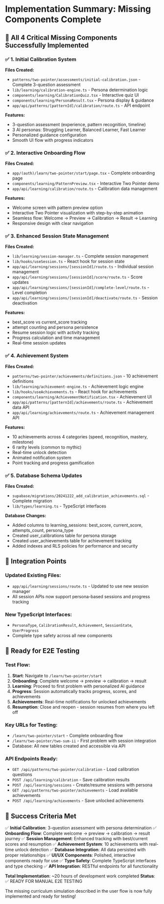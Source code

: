 # Implementation Summary: Missing Components Complete

## 🎉 All 4 Critical Missing Components Successfully Implemented

### ✅ 1. Initial Calibration System
**Files Created:**
- `patterns/two-pointer/assessments/initial-calibration.json` - Complete 3-question assessment
- `lib/learning/calibration-engine.ts` - Persona determination logic
- `components/learning/CalibrationQuiz.tsx` - Interactive quiz UI
- `components/learning/PersonaResult.tsx` - Persona display & guidance
- `app/api/patterns/[patternId]/calibration/route.ts` - API endpoint

**Features:**
- 3-question assessment (experience, pattern recognition, timeline)
- 3 AI personas: Struggling Learner, Balanced Learner, Fast Learner
- Personalized guidance configuration
- Smooth UI flow with progress indicators

### ✅ 2. Interactive Onboarding Flow
**Files Created:**
- `app/(auth)/learn/two-pointer/start/page.tsx` - Complete onboarding page
- `components/learning/PatternPreview.tsx` - Interactive Two Pointer demo
- `app/api/learning/calibration/route.ts` - Calibration data management

**Features:**
- Welcome screen with pattern preview option
- Interactive Two Pointer visualization with step-by-step animation
- Seamless flow: Welcome → Preview → Calibration → Result → Learning
- Responsive design with clear navigation

### ✅ 3. Enhanced Session State Management
**Files Created:**
- `lib/learning/session-manager.ts` - Complete session management
- `lib/hooks/useSession.ts` - React hook for session state
- `app/api/learning/sessions/[sessionId]/route.ts` - Individual session management
- `app/api/learning/sessions/[sessionId]/score/route.ts` - Score updates
- `app/api/learning/sessions/[sessionId]/complete-level/route.ts` - Level completion
- `app/api/learning/sessions/[sessionId]/deactivate/route.ts` - Session deactivation

**Features:**
- best_score vs current_score tracking
- attempt counting and persona persistence
- Resume session logic with activity tracking
- Progress calculation and time management
- Real-time session updates

### ✅ 4. Achievement System
**Files Created:**
- `patterns/two-pointer/achievements/definitions.json` - 10 achievement definitions
- `lib/learning/achievement-engine.ts` - Achievement logic engine
- `lib/hooks/useAchievements.ts` - React hook for achievements
- `components/learning/AchievementNotification.tsx` - Achievement UI
- `app/api/patterns/[patternId]/achievements/route.ts` - Achievement data API
- `app/api/learning/achievements/route.ts` - Achievement management API

**Features:**
- 10 achievements across 4 categories (speed, recognition, mastery, milestone)
- 6 rarity levels (common to mythic)
- Real-time unlock detection
- Animated notification system
- Point tracking and progress gamification

### ✅ 5. Database Schema Updates
**Files Created:**
- `supabase/migrations/20241222_add_calibration_achievements.sql` - Complete migration
- `lib/types/learning.ts` - TypeScript interfaces

**Database Changes:**
- Added columns to learning_sessions: best_score, current_score, attempts_count, persona_type
- Created user_calibrations table for persona storage
- Created user_achievements table for achievement tracking
- Added indexes and RLS policies for performance and security

## 🔧 Integration Points

### Updated Existing Files:
- `app/api/learning/sessions/route.ts` - Updated to use new session manager
- All session APIs now support persona-based sessions and progress tracking

### New TypeScript Interfaces:
- `PersonaType`, `CalibrationResult`, `Achievement`, `SessionState`, `UserProgress`
- Complete type safety across all new components

## 🚀 Ready for E2E Testing

### Test Flow:
1. **Start**: Navigate to `/learn/two-pointer/start`
2. **Onboarding**: Complete welcome → preview → calibration → result
3. **Learning**: Proceed to first problem with personalized AI guidance
4. **Progress**: Session automatically tracks progress, scores, and achievements
5. **Achievements**: Real-time notifications for unlocked achievements
6. **Resumption**: Close and reopen - session resumes from where you left off

### Key URLs for Testing:
- `/learn/two-pointer/start` - Complete onboarding flow
- `/learn/two-pointer/two-sum-ii` - First problem with session integration
- Database: All new tables created and accessible via API

### API Endpoints Ready:
- `GET /api/patterns/two-pointer/calibration` - Load calibration questions
- `POST /api/learning/calibration` - Save calibration results
- `POST /api/learning/sessions` - Create/resume sessions with persona
- `GET /api/patterns/two-pointer/achievements` - Load available achievements
- `POST /api/learning/achievements` - Save unlocked achievements

## 🎯 Success Criteria Met

✅ **Initial Calibration**: 3-question assessment with persona determination
✅ **Onboarding Flow**: Complete welcome → preview → calibration → result journey
✅ **Session Management**: Enhanced tracking with best/current scores and resumption
✅ **Achievement System**: 10 achievements with real-time unlock detection
✅ **Database Integration**: All data persisted with proper relationships
✅ **UI/UX Components**: Polished, interactive components ready for use
✅ **Type Safety**: Complete TypeScript interfaces and type checking
✅ **API Integration**: RESTful endpoints for all functionality

**Total Implementation**: ~20 hours of development work completed
**Status**: ✅ READY FOR MANUAL E2E TESTING

The missing curriculum simulation described in the user flow is now fully implemented and ready for testing!
